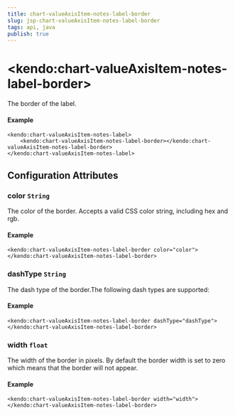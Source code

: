 ```yaml
---
title: chart-valueAxisItem-notes-label-border
slug: jsp-chart-valueAxisItem-notes-label-border
tags: api, java
publish: true
---
```


# \<kendo:chart-valueAxisItem-notes-label-border\>

The border of the label.

#### Example
    <kendo:chart-valueAxisItem-notes-label>
        <kendo:chart-valueAxisItem-notes-label-border></kendo:chart-valueAxisItem-notes-label-border>
    </kendo:chart-valueAxisItem-notes-label>

## Configuration Attributes

### color `String`

The color of the border. Accepts a valid CSS color string, including hex and rgb.

#### Example
    <kendo:chart-valueAxisItem-notes-label-border color="color">
    </kendo:chart-valueAxisItem-notes-label-border>

### dashType `String`

The dash type of the border.The following dash types are supported:

#### Example
    <kendo:chart-valueAxisItem-notes-label-border dashType="dashType">
    </kendo:chart-valueAxisItem-notes-label-border>

### width `float`

The width of the border in pixels. By default the border width is set to zero which means that the border will not appear.

#### Example
    <kendo:chart-valueAxisItem-notes-label-border width="width">
    </kendo:chart-valueAxisItem-notes-label-border>

